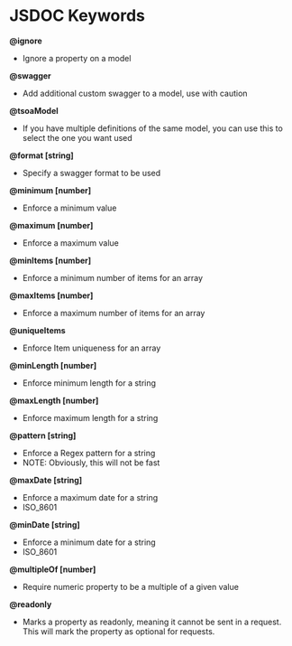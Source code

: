 # JSDOC Keywords

**@ignore**

* Ignore a property on a model

**@swagger**

* Add additional custom swagger to a model, use with caution

**@tsoaModel**

* If you have multiple definitions of the same model, you can use this to select the one you want used

**@format [string]**

* Specify a swagger format to be used

**@minimum [number]**

* Enforce a minimum value

**@maximum [number]**

* Enforce a maximum value

**@minItems [number]**

* Enforce a minimum number of items for an array

**@maxItems [number]**

* Enforce a maximum number of items for an array

**@uniqueItems**

* Enforce Item uniqueness for an array

**@minLength [number]**

* Enforce minimum length for a string

**@maxLength [number]**

* Enforce maximum length for a string

**@pattern [string]**

* Enforce a Regex pattern for a string
* NOTE: Obviously, this will not be fast

**@maxDate [string]**

* Enforce a maximum date for a string
* ISO_8601

**@minDate [string]**

* Enforce a minimum date for a string
* ISO_8601

**@multipleOf [number]**
* Require numeric property to be a multiple of a given value

**@readonly**
* Marks a property as readonly, meaning it cannot be sent in a request.
This will mark the property as optional for requests.

